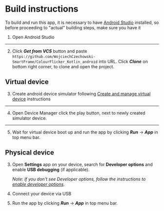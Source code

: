 # Build instructions

To build and run this app, it is necessary to have [Android Studio](https://developer.android.com/studio) installed, so before proceeding to "actual" building steps, make sure you have it

1. Open Android Studio

---

2. Click **_Get from VCS_** button and paste `https://github.com/WojciechCzechowski-SmartFrame/ColourFlicker_Kotlin_android` into URL. Click **_Clone_** on bottom right corner, to clone and open the project.

## Virtual device

3. Create android device simulator following [Create and manage virtual device](https://developer.android.com/studio/run/managing-avds) instructions

---

4. Open Device Manager click the play button, next to newly created simulator device.

---

5. Wait for virtual device boot up and run the app by clicking **_Run_** -> **_App_** in top menu bar.

## Physical device

3. Open **Settings** app on your device, search for **Developer options** and enable **USB debugging** (if applicable).

   _Note: If you don't see Developer options, follow the instructions to [enable developer options](https://developer.android.com/studio/run/device#:~:text=the%20instructions%20to-,enable%20developer%20options,-.)._

4. Connect your device via USB
5. Run the app by clicking **_Run_** -> **_App_** in top menu bar.
